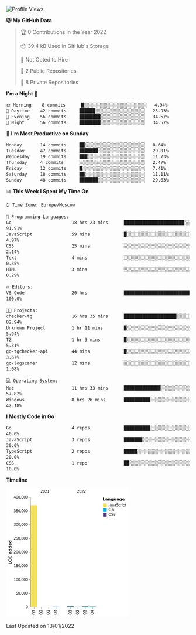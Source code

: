 <!--START_SECTION:waka-->
![Profile Views](http://img.shields.io/badge/Profile%20Views-0-blue)

**🐱 My GitHub Data** 

> 🏆 0 Contributions in the Year 2022
 > 
> 📦 39.4 kB Used in GitHub's Storage 
 > 
> 🚫 Not Opted to Hire
 > 
> 📜 2 Public Repositories 
 > 
> 🔑 8 Private Repositories  
 > 
**I'm a Night 🦉** 

```text
🌞 Morning    8 commits      █░░░░░░░░░░░░░░░░░░░░░░░░   4.94% 
🌆 Daytime    42 commits     ██████░░░░░░░░░░░░░░░░░░░   25.93% 
🌃 Evening    56 commits     ████████░░░░░░░░░░░░░░░░░   34.57% 
🌙 Night      56 commits     ████████░░░░░░░░░░░░░░░░░   34.57%

```
📅 **I'm Most Productive on Sunday** 

```text
Monday       14 commits     ██░░░░░░░░░░░░░░░░░░░░░░░   8.64% 
Tuesday      47 commits     ███████░░░░░░░░░░░░░░░░░░   29.01% 
Wednesday    19 commits     ███░░░░░░░░░░░░░░░░░░░░░░   11.73% 
Thursday     4 commits      ░░░░░░░░░░░░░░░░░░░░░░░░░   2.47% 
Friday       12 commits     █░░░░░░░░░░░░░░░░░░░░░░░░   7.41% 
Saturday     18 commits     ██░░░░░░░░░░░░░░░░░░░░░░░   11.11% 
Sunday       48 commits     ███████░░░░░░░░░░░░░░░░░░   29.63%

```


📊 **This Week I Spent My Time On** 

```text
⌚︎ Time Zone: Europe/Moscow

💬 Programming Languages: 
Go                       18 hrs 23 mins      ███████████████████████░░   91.91% 
JavaScript               59 mins             █░░░░░░░░░░░░░░░░░░░░░░░░   4.97% 
CSS                      25 mins             ░░░░░░░░░░░░░░░░░░░░░░░░░   2.14% 
Text                     4 mins              ░░░░░░░░░░░░░░░░░░░░░░░░░   0.35% 
HTML                     3 mins              ░░░░░░░░░░░░░░░░░░░░░░░░░   0.29%

🔥 Editors: 
VS Code                  20 hrs              █████████████████████████   100.0%

🐱‍💻 Projects: 
checker-tg               16 hrs 35 mins      ████████████████████░░░░░   82.94% 
Unknown Project          1 hr 11 mins        █░░░░░░░░░░░░░░░░░░░░░░░░   5.94% 
TZ                       1 hr 3 mins         █░░░░░░░░░░░░░░░░░░░░░░░░   5.31% 
go-tgchecker-api         44 mins             █░░░░░░░░░░░░░░░░░░░░░░░░   3.67% 
go-logscaner             12 mins             ░░░░░░░░░░░░░░░░░░░░░░░░░   1.08%

💻 Operating System: 
Mac                      11 hrs 33 mins      ██████████████░░░░░░░░░░░   57.82% 
Windows                  8 hrs 26 mins       ██████████░░░░░░░░░░░░░░░   42.18%

```

**I Mostly Code in Go** 

```text
Go                       4 repos             ██████████░░░░░░░░░░░░░░░   40.0% 
JavaScript               3 repos             ███████░░░░░░░░░░░░░░░░░░   30.0% 
TypeScript               2 repos             █████░░░░░░░░░░░░░░░░░░░░   20.0% 
CSS                      1 repo              ██░░░░░░░░░░░░░░░░░░░░░░░   10.0%

```


**Timeline**

![Chart not found](https://raw.githubusercontent.com/jeezft/jeezft/main/charts/bar_graph.png) 


 Last Updated on 13/01/2022
<!--END_SECTION:waka-->
